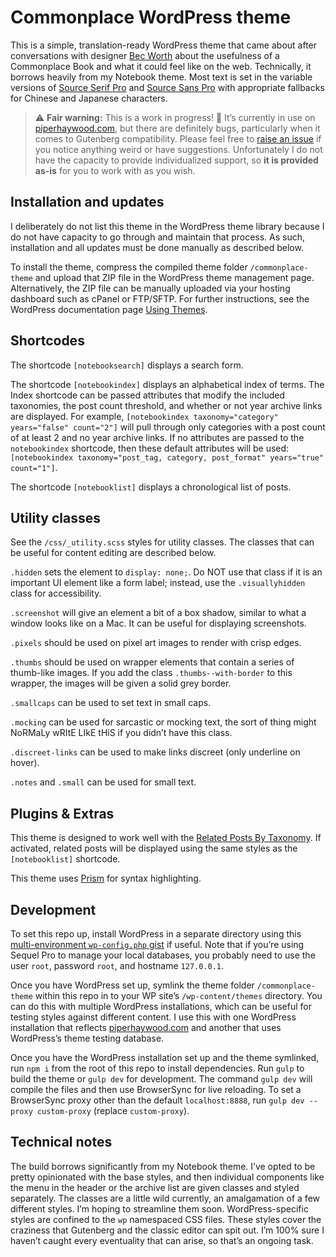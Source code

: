 # Commonplace WordPress theme

This is a simple, translation-ready WordPress theme that came about after conversations with designer [Bec Worth](http://www.youwouldlovethis.com/) about the usefulness of a Commonplace Book and what it could feel like on the web. Technically, it borrows heavily from my Notebook theme. Most text is set in the variable versions of [Source Serif Pro](https://github.com/adobe-fonts/source-serif-pro) and [Source Sans Pro](https://github.com/adobe-fonts/source-sans-pro) with appropriate fallbacks for Chinese and Japanese characters.

> ⚠️ **Fair warning:** This is a work in progress! 🚧 It’s currently in use on [piperhaywood.com](https://piperhaywood.com), but there are definitely bugs, particularly when it comes to Gutenberg compatibility. Please feel free to [raise an issue](https://github.com/piperhaywood/commonplace-wp-theme/issues) if you notice anything weird or have suggestions. Unfortunately I do not have the capacity to provide individualized support, so **it is provided as-is** for you to work with as you wish.

## Installation and updates

I deliberately do not list this theme in the WordPress theme library because I do not have capacity to go through and maintain that process. As such, installation and all updates must be done manually as described below.

To install the theme, compress the compiled theme folder `/commonplace-theme` and upload that ZIP file in the WordPress theme management page. Alternatively, the ZIP file can be manually uploaded via your hosting dashboard such as cPanel or FTP/SFTP. For further instructions, see the WordPress documentation page [Using Themes](https://wordpress.org/support/article/using-themes/#adding-new-themes-using-the-administration-screens).

## Shortcodes

The shortcode `[notebooksearch]` displays a search form.

The shortcode `[notebookindex]` displays an alphabetical index of terms. The Index shortcode can be passed attributes that modify the included taxonomies, the post count threshold, and whether or not year archive links are displayed. For example, `[notebookindex taxonomy="category" years="false" count="2"]` will pull through only categories with a post count of at least 2 and no year archive links. If no attributes are passed to the `notebookindex` shortcode, then these default attributes will be used: `[notebookindex taxonomy="post_tag, category, post_format" years="true" count="1"]`.

The shortcode `[notebooklist]` displays a chronological list of posts.

## Utility classes

See the `/css/_utility.scss` styles for utility classes. The classes that can be useful for content editing are described below.

`.hidden` sets the element to `display: none;`. Do NOT use that class if it is an important UI element like a form label; instead, use the `.visuallyhidden` class for accessibility.

`.screenshot` will give an element a bit of a box shadow, similar to what a window looks like on a Mac. It can be useful for displaying screenshots.

`.pixels` should be used on pixel art images to render with crisp edges.

`.thumbs` should be used on wrapper elements that contain a series of thumb-like images. If you add the class `.thumbs--with-border` to this wrapper, the images will be given a solid grey border.

`.smallcaps` can be used to set text in small caps.

`.mocking` can be used for sarcastic or mocking text, the sort of thing might NoRMaLy wRItE LIkE tHiS if you didn’t have this class.

`.discreet-links` can be used to make links discreet (only underline on hover).

`.notes` and `.small` can be used for small text.

## Plugins & Extras

This theme is designed to work well with the [Related Posts By Taxonomy](https://en-gb.wordpress.org/plugins/related-posts-by-taxonomy/). If activated, related posts will be displayed using the same styles as the `[notebooklist]` shortcode.

This theme uses [Prism](https://prismjs.com/) for syntax highlighting.

## Development

To set this repo up, install WordPress in a separate directory using this [multi-environment `wp-config.php` gist](https://gist.github.com/piperhaywood/2a7217964335e22574784153eab1d38b) if useful. Note that if you’re using Sequel Pro to manage your local databases, you probably need to use the user `root`, password `root`, and hostname `127.0.0.1`.

Once you have WordPress set up, symlink the theme folder `/commonplace-theme` within this repo in to your WP site’s `/wp-content/themes` directory. You can do this with multiple WordPress installations, which can be useful for testing styles against different content. I use this with one WordPress installation that reflects [piperhaywood.com](https://piperhaywood.com) and another that uses WordPress’s theme testing database.

Once you have the WordPress installation set up and the theme symlinked, run `npm i` from the root of this repo to install dependencies. Run `gulp` to build the theme or `gulp dev` for development. The command `gulp dev` will compile the files and then use BrowserSync for live reloading. To set a BrowserSync proxy other than the default `localhost:8888`, run `gulp dev --proxy custom-proxy` (replace `custom-proxy`).

## Technical notes

The build borrows significantly from my Notebook theme. I’ve opted to be pretty opinionated with the base styles, and then individual components like the menu in the header or the archive list are given classes and styled separately. The classes are a little wild currently, an amalgamation of a few different styles. I’m hoping to streamline them soon. WordPress-specific styles are confined to the `wp` namespaced CSS files. These styles cover the craziness that Gutenberg and the classic editor can spit out. I’m 100% sure I haven’t caught every eventuality that can arise, so that’s an ongoing task.
